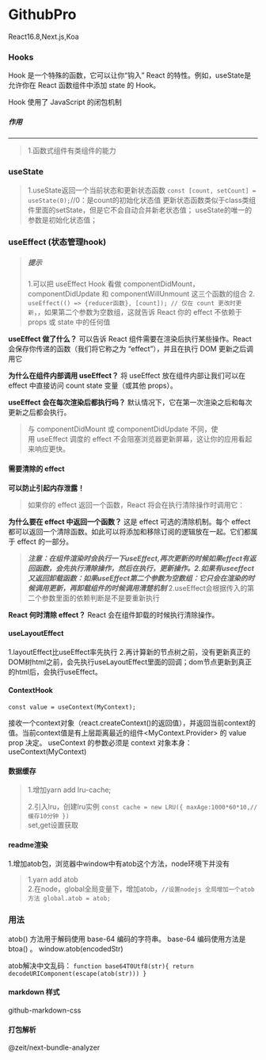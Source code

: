 # GithubPro
React16.8,Next.js,Koa
### Hooks

Hook 是一个特殊的函数，它可以让你“钩入” React 的特性。例如，useState是允许你在 React 函数组件中添加 state 的 Hook。

Hook 使用了 JavaScript 的闭包机制
##### 作用
* * *
>1.函数式组件有类组件的能力

### useState
>1.useState返回一个当前状态和更新状态函数
    `const [count, setCount] = useState(0);`//0：是count的初始化状态值
    更新状态函数类似于class类组件里面的setState，但是它不会自动合并新老状态值；
    useState的唯一的参数是初始化状态值；

### useEffect (状态管理hook)
> ##### 提示
> 1.可以把 useEffect Hook 看做 componentDidMount，componentDidUpdate 和 componentWillUnmount 这三个函数的组合
> 2.`
useEffect(() => {reducer函数}, [count]); // 仅在 count 更改时更新`，，如果第二个参数为空数组，这就告诉 React 你的 effect 不依赖于 props 或 state 中的任何值


**useEffect 做了什么？**
可以告诉 React 组件需要在渲染后执行某些操作。React 会保存你传递的函数（我们将它称之为 “effect”），并且在执行 DOM 更新之后调用它

**为什么在组件内部调用 useEffect？**
将 useEffect 放在组件内部让我们可以在 effect 中直接访问 count state 变量（或其他 props）。

**useEffect 会在每次渲染后都执行吗？**
默认情况下，它在第一次渲染之后和每次更新之后都会执行。

>与 componentDidMount 或 componentDidUpdate 不同，使用 useEffect 调度的 effect 不会阻塞浏览器更新屏幕，这让你的应用看起来响应更快。


#### 需要清除的 effect
**可以防止引起内存泄露！**

>如果你的 effect 返回一个函数，React 将会在执行清除操作时调用它：

**为什么要在 effect 中返回一个函数？**
这是 effect 可选的清除机制。每个 effect 都可以返回一个清除函数。如此可以将添加和移除订阅的逻辑放在一起。它们都属于 effect 的一部分。

>***注意：在组件渲染时会执行一下useEffect,再次更新的时候如果effect有返回函数，会先执行清除操作，然后在执行，更新操作。2.如果有useeffect又返回卸载函数：如果useEffect第二个参数为空数组：它只会在渲染的时候调用更新，再卸载组件的时候调用清楚机制***
>2.useEffect会根据传入的第二个参数里面的依赖判断是不是要重新执行

**React 何时清除 effect？**
React 会在组件卸载的时候执行清除操作。
#### useLayoutEffect
1.layoutEffect比useEffect率先执行
2.再计算新的节点树之前，没有更新真正的DOM树html之前，会先执行useLayoutEffect里面的回调；dom节点更新到真正的html后，会执行useEffect。
#### ContextHook
`
const value = useContext(MyContext);
`

接收一个context对象（react.createContext()的返回值），并返回当前context的值。当前context值是有上层距离最近的组件<MyContext.Provider> 的 value prop 决定。
useContext 的参数必须是 context 对象本身：useContext(MyContext)

#### 数据缓存
> 1.增加yarn add lru-cache;
> 
> 2.引入lru，创建lru实例
  `const cache = new LRU({
      maxAge:1000*60*10,//缓存10分钟
  })
  `<br/>
  set,get设置获取
  
>
#### readme渲染
1.增加atob包，浏览器中window中有atob这个方法，node环境下并没有
 > 1.yarn add atob<br>
 > 2.在node，global全局变量下，增加atob，`//设置nodejs 全局增加一个atob方法
                               global.atob = atob;`
### 用法
atob() 方法用于解码使用 base-64 编码的字符串。
base-64 编码使用方法是 btoa() 。
window.atob(encodedStr)

atob解决中文乱码：
`
function base64T0Utf8(str){
    return decodeURIComponent(escape(atob(str)))
}
`
#### markdown 样式
 github-markdown-css
 
#### 打包解析
 
 @zeit/next-bundle-analyzer
 

